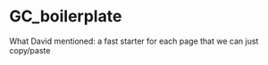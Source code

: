 # GC_boilerplate
What David mentioned: a fast starter for each page that we can just copy/paste  

<!-- item 1 -->
<!DOCTYPE html>
<html>
    <head>
        <title></title>
<!-- item 26-->
        <link rel="icon"
          type="image/png"
          href=""
          />
<!-- item 3 -->
<link href="css/reset.css" rel="stylesheet" type="text/css" />
    </head>
    <body>
    </body>
</html>
